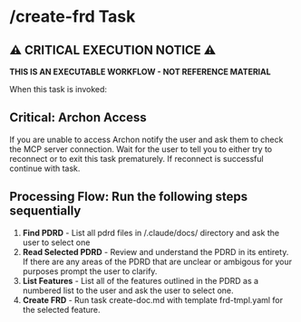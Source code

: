 # /create-frd Task

## ⚠️ CRITICAL EXECUTION NOTICE ⚠️

**THIS IS AN EXECUTABLE WORKFLOW - NOT REFERENCE MATERIAL**

When this task is invoked:

## Critical: Archon Access

If you are unable to access Archon notify the user and ask them to check the MCP server connection. 
Wait for the user to tell you to either try to reconnect or to exit this task prematurely. If reconnect is successful continue with task.

## Processing Flow: Run the following steps sequentially

<!-- TODO:: Once Archon has migrated docs - get file from it -->
1. **Find PDRD** - List all pdrd files in /.claude/docs/ directory and ask the user to select one
2. **Read Selected PDRD** - Review and understand the PDRD in its entirety. If there are any areas of the PDRD that are unclear or ambigous for your purposes prompt the user to clarify.
3. **List Features** - List all of the features outlined in the PDRD as a numbered list to the user and ask the user to select one.
4. **Create FRD** - Run task create-doc.md with template frd-tmpl.yaml for the selected feature.



